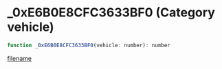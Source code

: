 # _0xE6B0E8CFC3633BF0 (Category vehicle)

```js
function _0xE6B0E8CFC3633BF0(vehicle: number): number
```

[filename](_0xE6B0E8CFC3633BF0_m.md ':include')